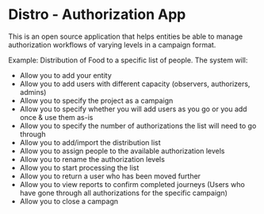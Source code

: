# Distro - Authorization App

This is an open source application that helps entities be able to manage authorization workflows of varying levels in a campaign format.

Example: Distribution of Food to a specific list of people.
The system will:

+ Allow you to add your entity
+ Allow you to add users with different capacity (observers, authorizers, admins)
+ Allow you to specify the project as a campaign
+ Allow you to specify whether you will add users as you go or you add once & use them as-is
+ Allow you to specify the number of authorizations the list will need to go through
+ Allow you to add/import the distribution list
+ Allow you to assign people to the available authorization levels
+ Allow you to rename the authorization levels
+ Allow you to start processing the list
+ Allow you to return a user who has been moved further
+ Allow you to view reports to confirm completed journeys (Users who have gone through all authorizations for the specific campaign)
+ Allow you to close a campagn
